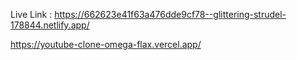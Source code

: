 Live Link : https://662623e41f63a476dde9cf78--glittering-strudel-178844.netlify.app/


https://youtube-clone-omega-flax.vercel.app/
